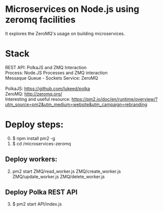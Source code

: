 # Microservices on Node.js using zeromq facilities
It explores the ZeroMQ's usage on building microservices. <br/>
# Stack <br/>
REST API: PolkaJS and ZMQ Interaction <br/>
Process: Node.JS Processes and ZMQ interaction <br/>
Messaque Queue - Sockets Service: ZeroMQ <br/>
<br/>
PolkaJS: https://github.com/lukeed/polka <br/>
ZeroMQ: http://zeromq.org/ <br/>
Interesting and useful resource: https://pm2.io/doc/en/runtime/overview/?utm_source=pm2&utm_medium=website&utm_campaign=rebranding

# Deploy steps: <br/>
0. $ npm install pm2 -g
1. $ cd <repository-path>/microservices-zeromq

## Deploy workers:
2. pm2 start ZMQ/read_worker.js ZMQ/create_worker.js ZMQ/update_worker.js ZMQ/delete_worker.js

## Deploy Polka REST API
3. $ pm2 start API/index.js

